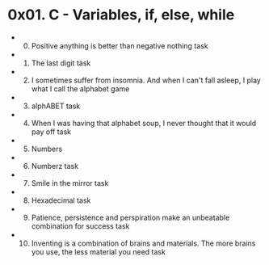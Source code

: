 # 0x01. C - Variables, if, else, while
- 0. Positive anything is better than negative nothing task
- 1. The last digit task
- 2. I sometimes suffer from insomnia. And when I can't fall asleep, I play what I call the alphabet game
- 3. alphABET task
- 4. When I was having that alphabet soup, I never thought that it would pay off task
- 5. Numbers
- 6. Numberz task
- 7. Smile in the mirror task
- 8. Hexadecimal task
- 9. Patience, persistence and perspiration make an unbeatable combination for success task
- 10. Inventing is a combination of brains and materials. The more brains you use, the less material you need task
